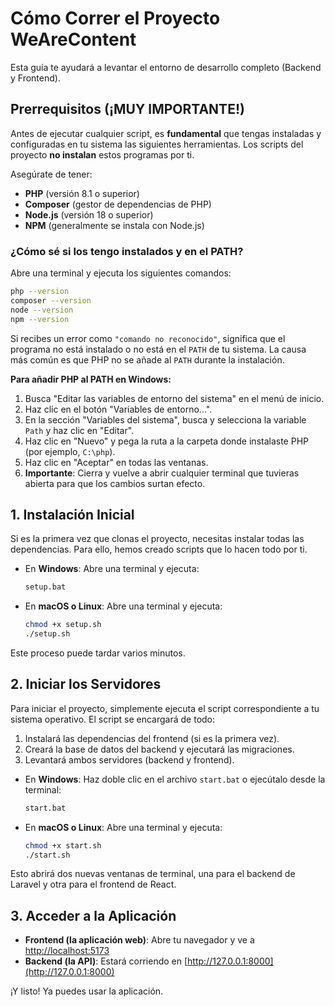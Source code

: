 # Cómo Correr el Proyecto WeAreContent

Esta guía te ayudará a levantar el entorno de desarrollo completo (Backend y Frontend).

## Prerrequisitos (¡MUY IMPORTANTE!)

Antes de ejecutar cualquier script, es **fundamental** que tengas instaladas y configuradas en tu sistema las siguientes herramientas. Los scripts del proyecto **no instalan** estos programas por ti.

Asegúrate de tener:

- **PHP** (versión 8.1 o superior)
- **Composer** (gestor de dependencias de PHP)
- **Node.js** (versión 18 o superior)
- **NPM** (generalmente se instala con Node.js)

### ¿Cómo sé si los tengo instalados y en el PATH?

Abre una terminal y ejecuta los siguientes comandos:

```bash
php --version
composer --version
node --version
npm --version
```

Si recibes un error como `"comando no reconocido"`, significa que el programa no está instalado o no está en el `PATH` de tu sistema. La causa más común es que PHP no se añade al `PATH` durante la instalación.

**Para añadir PHP al PATH en Windows:**

1.  Busca "Editar las variables de entorno del sistema" en el menú de inicio.
2.  Haz clic en el botón "Variables de entorno...".
3.  En la sección "Variables del sistema", busca y selecciona la variable `Path` y haz clic en "Editar".
4.  Haz clic en "Nuevo" y pega la ruta a la carpeta donde instalaste PHP (por ejemplo, `C:\php`).
5.  Haz clic en "Aceptar" en todas las ventanas. 
6.  **Importante**: Cierra y vuelve a abrir cualquier terminal que tuvieras abierta para que los cambios surtan efecto.

## 1. Instalación Inicial

Si es la primera vez que clonas el proyecto, necesitas instalar todas las dependencias. Para ello, hemos creado scripts que lo hacen todo por ti.

- En **Windows**: Abre una terminal y ejecuta:
  ```bash
  setup.bat
  ```
- En **macOS o Linux**: Abre una terminal y ejecuta:
  ```bash
  chmod +x setup.sh
  ./setup.sh
  ```

Este proceso puede tardar varios minutos.

## 2. Iniciar los Servidores

Para iniciar el proyecto, simplemente ejecuta el script correspondiente a tu sistema operativo. El script se encargará de todo:

1.  Instalará las dependencias del frontend (si es la primera vez).
2.  Creará la base de datos del backend y ejecutará las migraciones.
3.  Levantará ambos servidores (backend y frontend).

- En **Windows**: Haz doble clic en el archivo `start.bat` o ejecútalo desde la terminal:
  ```bash
  start.bat
  ```
- En **macOS o Linux**: Abre una terminal y ejecuta:
  ```bash
  chmod +x start.sh
  ./start.sh
  ```

Esto abrirá dos nuevas ventanas de terminal, una para el backend de Laravel y otra para el frontend de React.

## 3. Acceder a la Aplicación

- **Frontend (la aplicación web)**: Abre tu navegador y ve a [http://localhost:5173](http://localhost:5173)
- **Backend (la API)**: Estará corriendo en [http://127.0.0.1:8000](http://127.0.0.1:8000)

¡Y listo! Ya puedes usar la aplicación.
